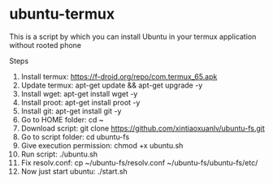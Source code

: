 # ubuntu-termux
This is a script by which you can install Ubuntu in your termux application without rooted phone


Steps
1. Install termux: https://f-droid.org/repo/com.termux_65.apk
2. Update termux: apt-get update && apt-get upgrade -y
3. Install wget: apt-get install wget -y
4. Install proot: apt-get install proot -y
5. Install git: apt-get install git -y
6. Go to HOME folder: cd ~
7. Download script: git clone https://github.com/xintiaoxuanlv/ubuntu-fs.git
8. Go to script folder: cd ubuntu-fs
9. Give execution permission: chmod +x ubuntu.sh
10. Run script: ./ubuntu.sh
11. Fix resolv.conf: cp ~/ubuntu-fs/resolv.conf ~/ubuntu-fs/ubuntu-fs/etc/
12. Now just start ubuntu: ./start.sh
